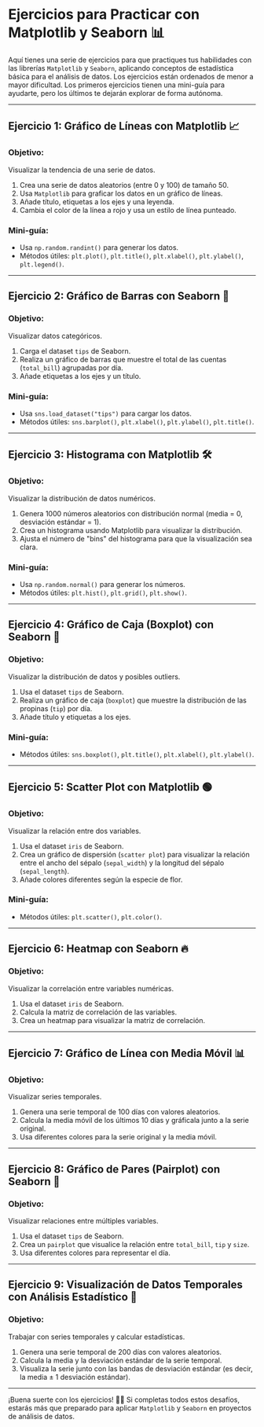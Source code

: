 # Ejercicios para Practicar con Matplotlib y Seaborn 📊

Aquí tienes una serie de ejercicios para que practiques tus habilidades con las librerías `Matplotlib` y `Seaborn`, aplicando conceptos de estadística básica para el análisis de datos. Los ejercicios están ordenados de menor a mayor dificultad. Los primeros ejercicios tienen una mini-guía para ayudarte, pero los últimos te dejarán explorar de forma autónoma.

---

## Ejercicio 1: Gráfico de Líneas con Matplotlib 📈
### Objetivo:
Visualizar la tendencia de una serie de datos.

1. Crea una serie de datos aleatorios (entre 0 y 100) de tamaño 50.
2. Usa `Matplotlib` para graficar los datos en un gráfico de líneas.
3. Añade título, etiquetas a los ejes y una leyenda.
4. Cambia el color de la línea a rojo y usa un estilo de línea punteado.

### Mini-guía:
- Usa `np.random.randint()` para generar los datos.
- Métodos útiles: `plt.plot()`, `plt.title()`, `plt.xlabel()`, `plt.ylabel()`, `plt.legend()`.

---

## Ejercicio 2: Gráfico de Barras con Seaborn 🧮
### Objetivo:
Visualizar datos categóricos.

1. Carga el dataset `tips` de Seaborn.
2. Realiza un gráfico de barras que muestre el total de las cuentas (`total_bill`) agrupadas por día.
3. Añade etiquetas a los ejes y un título.

### Mini-guía:
- Usa `sns.load_dataset("tips")` para cargar los datos.
- Métodos útiles: `sns.barplot()`, `plt.xlabel()`, `plt.ylabel()`, `plt.title()`.

---

## Ejercicio 3: Histograma con Matplotlib 🛠️
### Objetivo:
Visualizar la distribución de datos numéricos.

1. Genera 1000 números aleatorios con distribución normal (media = 0, desviación estándar = 1).
2. Crea un histograma usando Matplotlib para visualizar la distribución.
3. Ajusta el número de "bins" del histograma para que la visualización sea clara.

### Mini-guía:
- Usa `np.random.normal()` para generar los números.
- Métodos útiles: `plt.hist()`, `plt.grid()`, `plt.show()`.

---

## Ejercicio 4: Gráfico de Caja (Boxplot) con Seaborn 🎁
### Objetivo:
Visualizar la distribución de datos y posibles outliers.

1. Usa el dataset `tips` de Seaborn.
2. Realiza un gráfico de caja (`boxplot`) que muestre la distribución de las propinas (`tip`) por día.
3. Añade título y etiquetas a los ejes.

### Mini-guía:
- Métodos útiles: `sns.boxplot()`, `plt.title()`, `plt.xlabel()`, `plt.ylabel()`.

---

## Ejercicio 5: Scatter Plot con Matplotlib 🟢
### Objetivo:
Visualizar la relación entre dos variables.

1. Usa el dataset `iris` de Seaborn.
2. Crea un gráfico de dispersión (`scatter plot`) para visualizar la relación entre el ancho del sépalo (`sepal_width`) y la longitud del sépalo (`sepal_length`).
3. Añade colores diferentes según la especie de flor.

### Mini-guía:
- Métodos útiles: `plt.scatter()`, `plt.color()`.

---

## Ejercicio 6: Heatmap con Seaborn 🔥
### Objetivo:
Visualizar la correlación entre variables numéricas.

1. Usa el dataset `iris` de Seaborn.
2. Calcula la matriz de correlación de las variables.
3. Crea un heatmap para visualizar la matriz de correlación.

---

## Ejercicio 7: Gráfico de Línea con Media Móvil 📊
### Objetivo:
Visualizar series temporales.

1. Genera una serie temporal de 100 días con valores aleatorios.
2. Calcula la media móvil de los últimos 10 días y gráficala junto a la serie original.
3. Usa diferentes colores para la serie original y la media móvil.

---

## Ejercicio 8: Gráfico de Pares (Pairplot) con Seaborn 🌟
### Objetivo:
Visualizar relaciones entre múltiples variables.

1. Usa el dataset `tips` de Seaborn.
2. Crea un `pairplot` que visualice la relación entre `total_bill`, `tip` y `size`.
3. Usa diferentes colores para representar el día.

---

## Ejercicio 9: Visualización de Datos Temporales con Análisis Estadístico 🔄
### Objetivo:
Trabajar con series temporales y calcular estadísticas.

1. Genera una serie temporal de 200 días con valores aleatorios.
2. Calcula la media y la desviación estándar de la serie temporal.
3. Visualiza la serie junto con las bandas de desviación estándar (es decir, la media ± 1 desviación estándar).

---

¡Buena suerte con los ejercicios! 🚀🧠 Si completas todos estos desafíos, estarás más que preparado para aplicar `Matplotlib` y `Seaborn` en proyectos de análisis de datos.